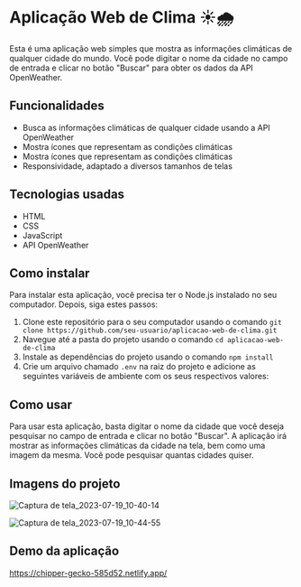 # Aplicação Web de Clima ☀️🌧️

Esta é uma aplicação web simples que mostra as informações climáticas de qualquer cidade do mundo. Você pode digitar o nome da cidade no campo de entrada e clicar no botão "Buscar" para obter os dados da API OpenWeather.

## Funcionalidades

- Busca as informações climáticas de qualquer cidade usando a API OpenWeather
- Mostra ícones que representam as condições climáticas
- Mostra ícones que representam as condições climáticas
- Responsividade, adaptado a diversos tamanhos de telas

## Tecnologias usadas

- HTML
- CSS
- JavaScript
- API OpenWeather

## Como instalar

Para instalar esta aplicação, você precisa ter o Node.js instalado no seu computador. Depois, siga estes passos:

1. Clone este repositório para o seu computador usando o comando `git clone https://github.com/seu-usuario/aplicacao-web-de-clima.git`
2. Navegue até a pasta do projeto usando o comando `cd aplicacao-web-de-clima`
3. Instale as dependências do projeto usando o comando `npm install`
4. Crie um arquivo chamado `.env` na raiz do projeto e adicione as seguintes variáveis de ambiente com os seus respectivos valores:



## Como usar

Para usar esta aplicação, basta digitar o nome da cidade que você deseja pesquisar no campo de entrada e clicar no botão "Buscar". A aplicação irá mostrar as informações climáticas da cidade na tela, bem como uma imagem da mesma. Você pode pesquisar quantas cidades quiser.

## Imagens do projeto

![Captura de tela_2023-07-19_10-40-14](https://github.com/Carlos-000/Weather/assets/139983395/2002f2d1-9d12-47e2-926a-5978647a4920)

![Captura de tela_2023-07-19_10-44-55](https://github.com/Carlos-000/Weather/assets/139983395/d8079033-acb7-4c41-8105-726ee9d5ca52)

## Demo da aplicação
https://chipper-gecko-585d52.netlify.app/

